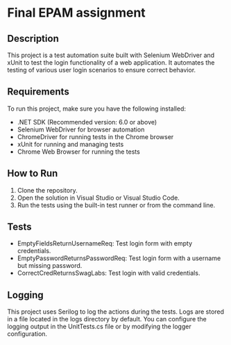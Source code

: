 # Final EPAM assignment

## Description
This project is a test automation suite built with Selenium WebDriver and xUnit to test the login functionality of a web application. It automates the testing of various user login scenarios to ensure correct behavior.



## Requirements
To run this project, make sure you have the following installed:

- .NET SDK (Recommended version: 6.0 or above)
- Selenium WebDriver for browser automation
- ChromeDriver for running tests in the Chrome browser
- xUnit for running and managing tests
- Chrome Web Browser for running the tests

## How to Run
1. Clone the repository.
2. Open the solution in Visual Studio or Visual Studio Code.
3. Run the tests using the built-in test runner or from the command line.

## Tests
- EmptyFieldsReturnUsernameReq: Test login form with empty credentials.
- EmptyPasswordReturnsPasswordReq: Test login form with a username but missing password.
- CorrectCredReturnsSwagLabs: Test login with valid credentials.

## Logging
This project uses Serilog to log the actions during the tests. Logs are stored in a file located in the logs directory by default. You can configure the logging output in the UnitTests.cs file or by modifying the logger configuration.